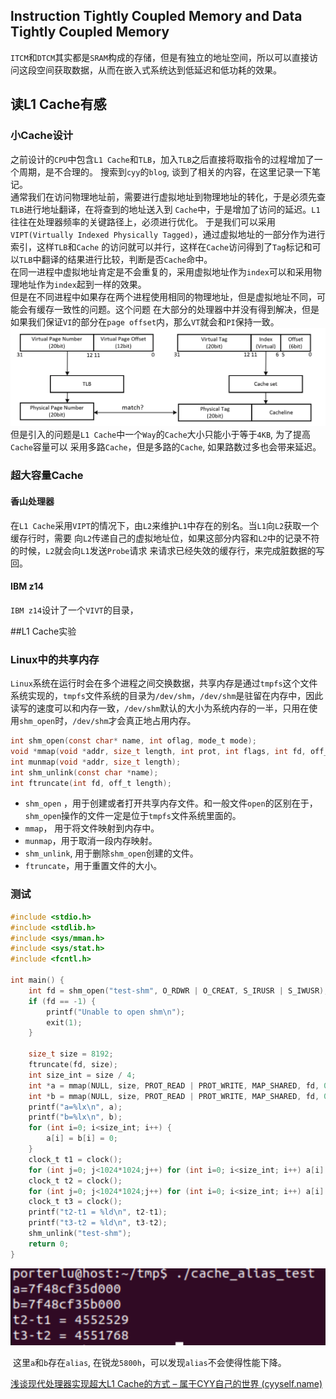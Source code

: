 ## lnstruction Tightly Coupled Memory and Data Tightly Coupled Memory
  `ITCM`和`DTCM`其实都是`SRAM`构成的存储，但是有独立的地址空间，所以可以直接访问这段空间获取数据，从而在嵌入式系统达到低延迟和低功耗的效果。
## 读L1 Cache有感
### 小Cache设计
  之前设计的`CPU`中包含`L1 Cache`和`TLB`，加入`TLB`之后直接将取指令的过程增加了一个周期，是不合理的。
搜索到`cyy`的`blog`, 谈到了相关的内容，在这里记录一下笔记。  
  通常我们在访问物理地址前，需要进行虚拟地址到物理地址的转化，于是必须先查`TLB`进行地址翻译，在将查到的地址送入到
`Cache`中，于是增加了访问的延迟。`L1`往往在处理器频率的关键路径上，必须进行优化。
  于是我们可以采用`VIPT(Virtually Indexed Physically Tagged)`，通过虚拟地址的一部分作为进行索引，这样`TLB`和`Cache`
的访问就可以并行，这样在`Cache`访问得到了`Tag`标记和可以`TLB`中翻译的结果进行比较，判断是否`Cache`命中。  
在同一进程中虚拟地址肯定是不会重复的，采用虚拟地址作为`index`可以和采用物理地址作为`index`起到一样的效果。  
但是在不同进程中如果存在两个进程使用相同的物理地址，但是虚拟地址不同，可能会有缓存一致性的问题。这个问题
在大部分的处理器中并没有得到解决，但是如果我们保证`VI`的部分在`page offset`内，那么`VT`就会和`PI`保持一致。
![](https://raw.githubusercontent.com/PorterLu/picgo/main/VIPT.webp)
  但是引入的问题是`L1 Cache`中一个`Way`的`Cache`大小只能小于等于`4KB`, 为了提高`Cache`容量可以
采用多路`Cache`，但是多路的`Cache`, 如果路数过多也会带来延迟。
### 超大容量Cache
#### 香山处理器
  在`L1 Cache`采用`VIPT`的情况下，由`L2`来维护`L1`中存在的别名。当`L1`向`L2`获取一个缓存行时，需要
向`L2`传递自己的虚拟地址位，如果这部分内容和`L2`中的记录不符的时候，`L2`就会向`L1`发送`Probe`请求
来请求已经失效的缓存行，来完成脏数据的写回。
#### IBM z14
  `IBM z14`设计了一个`VIVT`的目录，

##L1 Cache实验
### Linux中的共享内存

​	`Linux`系统在运行时会在多个进程之间交换数据，共享内存是通过`tmpfs`这个文件系统实现的，`tmpfs`文件系统的目录为`/dev/shm`，`/dev/shm`是驻留在内存中，因此读写的速度可以和内存一致，`/dev/shm`默认的大小为系统内存的一半，只用在使用`shm_open`时，`/dev/shm`才会真正地占用内存。

```c
int shm_open(const char* name, int oflag, mode_t mode);
void *mmap(void *addr, size_t length, int prot, int flags, int fd, off_t offset);
int munmap(void *addr, size_t length);
int shm_unlink(const char *name);
int ftruncate(int fd, off_t length);
```

* `shm_open` ，用于创建或者打开共享内存文件。和一般文件`open`的区别在于，`shm_open`操作的文件一定是位于`tmpfs`文件系统里面的。
* `mmap`， 用于将文件映射到内存中。
* `munmap`，用于取消一段内存映射。
* `shm_unlink`, 用于删除`shm_open`创建的文件。
* `ftruncate`，用于重置文件的大小。

### 测试

```c
#include <stdio.h>
#include <stdlib.h>
#include <sys/mman.h>
#include <sys/stat.h>
#include <fcntl.h>

int main() {
    int fd = shm_open("test-shm", O_RDWR | O_CREAT, S_IRUSR | S_IWUSR);
    if (fd == -1) {
        printf("Unable to open shm\n");
        exit(1);
    }
    
    size_t size = 8192;
    ftruncate(fd, size);
    int size_int = size / 4;
    int *a = mmap(NULL, size, PROT_READ | PROT_WRITE, MAP_SHARED, fd, 0);
    int *b = mmap(NULL, size, PROT_READ | PROT_WRITE, MAP_SHARED, fd, 0);
    printf("a=%lx\n", a);
    printf("b=%lx\n", b);
    for (int i=0; i<size_int; i++) {
        a[i] = b[i] = 0;
    }
    clock_t t1 = clock();
    for (int j=0; j<1024*1024;j++) for (int i=0; i<size_int; i++) a[i] = b[i];
    clock_t t2 = clock();
    for (int j=0; j<1024*1024;j++) for (int i=0; i<size_int; i++) a[i] = a[i];
    clock_t t3 = clock();
    printf("t2-t1 = %ld\n", t2-t1);
    printf("t3-t2 = %ld\n", t3-t2);
    shm_unlink("test-shm");
    return 0;
}
```

![](https://raw.githubusercontent.com/PorterLu/picgo/main/cache_alias_test.png)

​	这里`a`和`b`存在`alias`, 在锐龙`5800h`，可以发现`alias`不会使得性能下降。

[浅谈现代处理器实现超大L1 Cache的方式 – 属于CYY自己的世界 (cyyself.name)](https://blog.cyyself.name/why-the-big-l1-cache-is-so-hard/)

